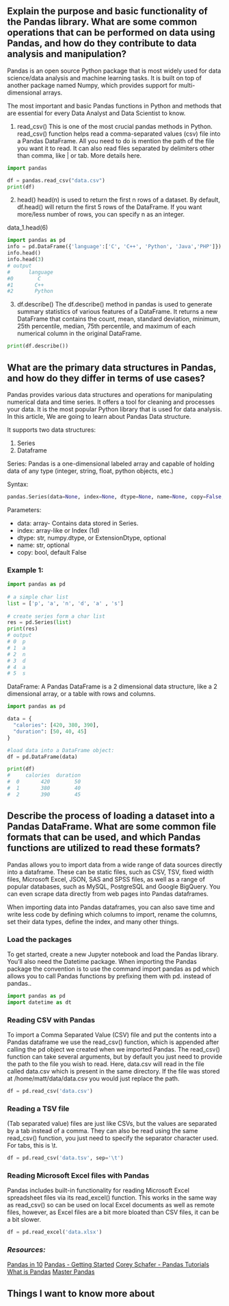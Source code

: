 ## Explain the purpose and basic functionality of the Pandas library. What are some common operations that can be performed on data using Pandas, and how do they contribute to data analysis and manipulation?
Pandas is an open source Python package that is most widely used for data science/data analysis and machine learning tasks. It is built on top of another package named Numpy, which provides support for multi-dimensional arrays.

The most important and basic Pandas functions in Python and methods that are essential for every Data Analyst and Data Scientist to know.
1. read_csv()
This is one of the most crucial pandas methods in Python. read_csv() function helps read a comma-separated values (csv) file into a Pandas DataFrame. All you need to do is mention the path of the file you want it to read. It can also read files separated by delimiters other than comma, like | or tab. More details here.
```python
import pandas

df = pandas.read_csv("data.csv")
print(df)
```
2. head()
head(n) is used to return the first n rows of a dataset. By default, df.head() will return the first 5 rows of the DataFrame. If you want more/less number of rows, you can specify n as an integer.

data_1.head(6)

```python
import pandas as pd
info = pd.DataFrame({'language':['C', 'C++', 'Python', 'Java','PHP']})  
info.head()  
info.head(3) 
# output 
#      language
#0        C
#1       C++
#2       Python
```
3. df.describe()
The df.describe() method in pandas is used to generate summary statistics of various features of a DataFrame. It returns a new DataFrame that contains the count, mean, standard deviation, minimum, 25th percentile, median, 75th percentile, and maximum of each numerical column in the original DataFrame.

```python
print(df.describe())
```

## What are the primary data structures in Pandas, and how do they differ in terms of use cases?
Pandas  provides various data structures and operations for manipulating numerical data and time series. It offers a tool for cleaning and processes your data. It is the most popular Python library that is used for data analysis. In this article, We are going to learn about Pandas Data structure.

It supports two data structures:

1. Series
2. Dataframe

Series:
Pandas is a one-dimensional labeled array and capable of holding data of any type (integer, string, float, python objects, etc.)

Syntax: 
```python
pandas.Series(data=None, index=None, dtype=None, name=None, copy=False, fastpath=False)
```

Parameters:
* data: array- Contains data stored in Series.
* index: array-like or Index (1d)
* dtype: str, numpy.dtype, or ExtensionDtype, optional
* name: str, optional
* copy: bool, default False

### Example 1: 
```python
import pandas as pd
  
# a simple char list
list = ['p', 'a', 'n', 'd', 'a' , 's']
   
# create series form a char list
res = pd.Series(list)
print(res)
# output
# 0  p
# 1  a
# 2  n
# 3  d
# 4  a
# 5  s
```

DataFrame:
A Pandas DataFrame is a 2 dimensional data structure, like a 2 dimensional array, or a table with rows and columns.

```python
import pandas as pd

data = {
  "calories": [420, 380, 390],
  "duration": [50, 40, 45]
}

#load data into a DataFrame object:
df = pd.DataFrame(data)

print(df) 
#     calories  duration
#  0       420        50
#  1       380        40
#  2       390        45
```
## Describe the process of loading a dataset into a Pandas DataFrame. What are some common file formats that can be used, and which Pandas functions are utilized to read these formats?
Pandas allows you to import data from a wide range of data sources directly into a dataframe. These can be static files, such as CSV, TSV, fixed width files, Microsoft Excel, JSON, SAS and SPSS files, as well as a range of popular databases, such as MySQL, PostgreSQL and Google BigQuery. You can even scrape data directly from web pages into Pandas dataframes.

When importing data into Pandas dataframes, you can also save time and write less code by defining which columns to import, rename the columns, set their data types, define the index, and many other things. 

### Load the packages
To get started, create a new Jupyter notebook and load the Pandas library. You’ll also need the Datetime package. When importing the Pandas package the convention is to use the command import pandas as pd which allows you to call Pandas functions by prefixing them with pd. instead of pandas..
```python
import pandas as pd
import datetime as dt
```

### Reading CSV with Pandas
To import a Comma Separated Value (CSV) file and put the contents into a Pandas dataframe we use the read_csv() function, which is appended after calling the pd object we created when we imported Pandas. The read_csv() function can take several arguments, but by default you just need to provide the path to the file you wish to read. Here, data.csv will read in the file called data.csv which is present in the same directory. If the file was stored at 
/home/matt/data/data.csv you would just replace the path.

```python
df = pd.read_csv('data.csv')
```
### Reading a TSV file
(Tab separated value) files are just like CSVs, but the values are separated by a tab instead of a comma. They can also be read using the same read_csv() function, you just need to specify the separator character used. For tabs, this is \t.
```python
df = pd.read_csv('data.tsv', sep='\t')
```
### Reading Microsoft Excel files with Pandas
Pandas includes built-in functionality for reading Microsoft Excel spreadsheet files via its read_excel() function. This works in the same way as read_csv() so can be used on local Excel documents as well as remote files, however, as Excel files are a bit more bloated than CSV files, it can be a bit slower.
```python
df = pd.read_excel('data.xlsx')
```

### *Resources:*
[Pandas in 10](https://pandas.pydata.org/pandas-docs/stable/user_guide/10min.html)
[Pandas - Getting Started](https://pandas.pydata.org/pandas-docs/stable/getting_started/intro_tutorials/index.html)
[Corey Schafer - Pandas Tutorials](https://www.youtube.com/playlist?list=PL-osiE80TeTsWmV9i9c58mdDCSskIFdDS)
[What is Pandas](https://www.youtube.com/watch?v=dcqPhpY7tWk&t=391s)
[Master Pandas](https://towardsdatascience.com/be-a-more-efficient-data-scientist-today-master-pandas-with-this-guide-ea362d27386)

## Things I want to know more about